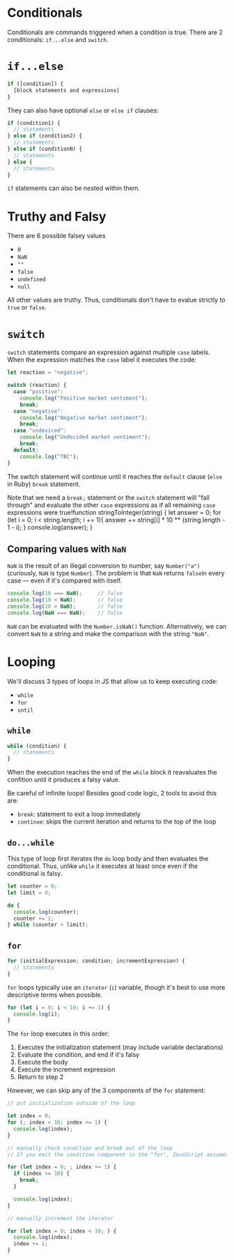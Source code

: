 # Conditionals

Conditionals are commands triggered when a condition is true. There are 2 conditionals: `if...else` and `switch`.

# `if...else`

```javascript
if ([condition]) {
  [block statements and expressions]
}
```

They can also have optional `else` or `else if` clauses:
```javascript
if (condition1) {
  // statements
} else if (condition2) {
  // statements
} else if (conditionN) {
  // statements
} else {
  // statements
}
```

`if` statements can also be nested within them.

# Truthy and Falsy

There are 6 possible falsey values
- `0`
- `NaN`
- `""`
- `false`
- `undefined`
- `null`

All other values are truthy. Thus, conditionals don't have to evalue strictly to `true` or `false`.

# `switch`

`switch` statements compare an expression against multiple `case` labels. When the expression matches the `case` label it executes the code:

```javascript
let reaction = "negative";

switch (reaction) {
  case "positive":
    console.log("Positive market sentiment");
    break;
  case "negative":
    console.log("Negative market sentiment");
    break;
  case "undeviced":
    console.log("Undecided market sentiment");
    break;
  default:
    console.log("TBC");
}
```

The switch statement will continue until it reaches the `default` clause (`else` in Ruby) `break` statement.

Note that we need a `break;` statement or the `switch` statement will "fall through" and evaluate the other `case` expressions as if all remaining `case` expressions were true!function stringToInteger(string) {
  let answer = 0;
  for (let i = 0; i < string.length; i += 1){
    answer += string[i] * 10 ** (string.length - 1 - i);
  }
  console.log(answer);
}

## Comparing values with `NaN`

`NaN` is the result of an illegal conversion to number, say `Number("a")` (curiously, `NaN` is type `Number`). The problem is that `NaN` returns `false`in every case — even if it's compared with itself.

```javascript
console.log(10 === NaN);     // false
console.log(10 < NaN);       // false
console.log(10 > NaN);       // false
console.log(NaN === NaN);    // false
```

`NaN` can be evaluated with the `Number.isNaN()` function. Alternatively, we can convert `NaN` to a string and make the comparison with the string `"NaN"`.

# Looping

We'll discuss 3 types of loops in JS that allow us to keep executing code:
- `while`
- `for`
- `until`

## `while`

```javascript
while (condition) {
  // statements
}
```

When the execution reaches the end of the `while` block it reavaluates the confition until it produces a falsy value.

Be careful of infinite loops! Besides good code logic, 2 tools to avoid this are:
- `break`: statement to exit a loop immediately
- `continue`: skips the current iteration and returns to the top of the loop

## `do...while`

This type of loop first iterates the `do` loop body and then evaluates the conditional. Thus, unlike `while` it executes at least once even if the conditional is falsy.

```javascript
let counter = 0;
let limit = 0;

do {
  console.log(counter);
  counter += 1;
} while (counter < limit);
```

## `for`

```javascript
for (initialExpression; condition; incrementExpression) {
  // statements
}
```

`for` loops typically use an `iterator` (`i`) variable, though it's best to use more descriptive terms when possible.

```javascript
for (let i = 0; i < 10; i += 1) {
  console.log(i);
}
```

The `for` loop executes in this order:
1. Executes the initialization statement (may include variable declarations)
2. Evaluate the condition, and end if it's falsy
3. Execute the body
4. Execute the increment expression
5. Return to step 2

However, we can skip any of the 3 components of the `for` statement:

```javascript
// put initialization outside of the loop

let index = 0;
for (; index < 10; index += 1) {
  console.log(index);
}

// manually check condition and break out of the loop
// If you omit the condition component in the "for", JavaScript assumes true

for (let index = 0; ; index += 1) {
  if (index >= 10) {
    break;
  }

  console.log(index);
}

// manually increment the iterator

for (let index = 0; index < 10; ) {
  console.log(index);
  index += 1;
}
```

```javascript
```

```javascript
```